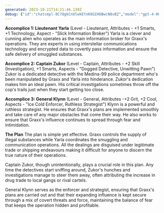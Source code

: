 ```yaml
---
generated: 2023-10-21T14:21:46.139Z
debug: {"id":"chatcmpl-8C78gkCnUlwkEYxK8GIHbBwcN8vBZ","model":"gpt-4-0613","usage":{"prompt_tokens":726,"completion_tokens":446,"total_tokens":1172},"finish":"stop"}
---
```

**Accomplice 1: Lieutenant Yarla** (Level - Lieutenant, Attributes - +1 Smarts, +1 Technology, Aspect - "Slick Information Broker")
Yarla is a clever and cunning alien who operates as the main information broker for Graxx's operations. They are experts in using interstellar communications technology and encrypted data to covertly pass information and ensure the safe delivery of smuggled substances.

**Accomplice 2: Captain Zukor** (Level - Captain, Attributes - +2 Skill (Investigation), +1 Smarts, Aspects - "Dogged Detective, Unwitting Pawn")
Zukor is a dedicated detective with the Medina-99 police department who's been manipulated by Graxx and Yarla into hinderance. Zukor's dedication makes him an ideal pawn. His critical investigations sometimes throw off the cop's trails just when they start getting too close.

**Accomplice 3: General Klynn** (Level - General, Attributes -+2 Grit, +2 Cool, Aspects - "Ice Cold Enforcer, Ruthless Strategist")
Klynn is a powerful and ruthless strategist. He ensures that Graxx's plans are implemented smoothly and take care of any major obstacles that come their way. He also works to ensure that Graxx's influence continues to spread through fear and intimidation.

**The Plan**
The plan is simple yet effective. Graxx controls the supply of illegal substances while Yarla coordinates the smuggling and communication operations. All the dealings are disguised under legitimate trade or shipping endeavours making it difficult for anyone to discern the true nature of their operations.

Captain Zukor, though unintentionally, plays a crucial role in this plan. Any time the detectives start sniffing around, Zukor's hunches and investigations manage to steer them away, often attributing the increase in drug trade to local gangs or rival cartels.

General Klynn serves as the enforcer and strategist, ensuring that Graxx's plans are carried out and that their expanding influence is kept secure through a mix of covert threats and force, maintaining the balance of fear that keeps the operation hidden and profitable.